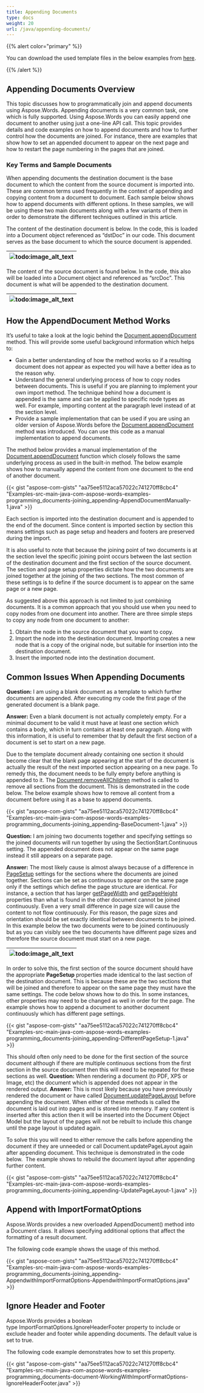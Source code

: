 ```yaml
---
title: Appending Documents
type: docs
weight: 20
url: /java/appending-documents/
---
```


{{% alert color="primary" %}} 

You can download the used template files in the below examples from [here](https://github.com/aspose-words/Aspose.Words-for-Java/tree/master/Examples/src/main/resources/com/aspose/words/examples/programming_documents/joining_appending).

{{% /alert %}} 
## **Appending Documents Overview**
This topic discusses how to programmatically join and append documents using Aspose.Words. Appending documents is a very common task, one which is fully supported. Using Aspose.Words you can easily append one document to another using just a one-line API call. This topic provides details and code examples on how to append documents and how to further control how the documents are joined. For instance, there are examples that show how to set an appended document to appear on the next page and how to restart the page numbering in the pages that are joined.
### **Key Terms and Sample Documents**
When appending documents the destination document is the base document to which the content from the source document is imported into. These are common terms used frequently in the context of appending and copying content from a document to document. Each sample below shows how to append documents with different options. In these samples, we will be using these two main documents along with a few variants of them in order to demonstrate the different techniques outlined in this article.

The content of the destination document is below. In the code, this is loaded into a Document object referenced as “dstDoc” in our code. This document serves as the base document to which the source document is appended.

|![todo:image_alt_text](http://i.imgur.com/0Pxe9PW.png)|
| :- |
The content of the source document is found below. In the code, this also will be loaded into a Document object and referenced as “srcDoc”. This document is what will be appended to the destination document.

|![todo:image_alt_text](http://i.imgur.com/YgraK9q.png)|
| :- |
## **How the AppendDocument Method Works**
It’s useful to take a look at the logic behind the [Document.appendDocument](http://www.aspose.com/api/java/words/com.aspose.words/classes/document/methods/appendDocument\(com.aspose.words.Document,int\)/) method. This will provide some useful background information which helps to:

- Gain a better understanding of how the method works so if a resulting document does not appear as expected you will have a better idea as to the reason why.
- Understand the general underlying process of how to copy nodes between documents. This is useful if you are planning to implement your own import method. The technique behind how a document is appended is the same and can be applied to specific node types as well. For example, importing content at the paragraph level instead of at the section level.
- Provide a sample implementation that can be used if you are using an older version of Aspose.Words before the [Document.appendDocument](http://www.aspose.com/api/java/words/com.aspose.words/classes/document/methods/appendDocument\(com.aspose.words.Document,int\)/) method was introduced. You can use this code as a manual implementation to append documents.

The method below provides a manual implementation of the [Document.appendDocument](http://www.aspose.com/api/java/words/com.aspose.words/classes/document/methods/appendDocument\(com.aspose.words.Document,int\)/) function which closely follows the same underlying process as used in the built-in method. The below example shows how to manually append the content from one document to the end of another document.

{{< gist "aspose-com-gists" "aa75ee5112aca57022c741270ff8cbc4" "Examples-src-main-java-com-aspose-words-examples-programming_documents-joining_appending-AppendDocumentManually-1.java" >}}

Each section is imported into the destination document and is appended to the end of the document. Since content is imported section by section this means settings such as page setup and headers and footers are preserved during the import.

It is also useful to note that because the joining point of two documents is at the section level the specific joining point occurs between the last section of the destination document and the first section of the source document. The section and page setup properties dictate how the two documents are joined together at the joining of the two sections. The most common of these settings is to define if the source document is to appear on the same page or a new page.

As suggested above this approach is not limited to just combining documents. It is a common approach that you should use when you need to copy nodes from one document into another. There are three simple steps to copy any node from one document to another:

1. Obtain the node in the source document that you want to copy.
1. Import the node into the destination document. Importing creates a new node that is a copy of the original node, but suitable for insertion into the destination document.
1. Insert the imported node into the destination document.
## **Common Issues When Appending Documents**
**Question:** I am using a blank document as a template to which further documents are appended. After executing my code the first page of the generated document is a blank page.

**Answer:** Even a blank document is not actually completely empty. For a minimal document to be valid it must have at least one section which contains a body, which in turn contains at least one paragraph. Along with this information, it is useful to remember that by default the first section of a document is set to start on a new page.

Due to the template document already containing one section it should become clear that the blank page appearing at the start of the document is actually the result of the next imported section appearing on a new page. To remedy this, the document needs to be fully empty before anything is appended to it. The [Document.removeAllChildren](http://www.aspose.com/api/java/words/com.aspose.words/classes/document/methods/removeAllChildren\(\)/) method is called to remove all sections from the document. This is demonstrated in the code below. The below example shows how to remove all content from a document before using it as a base to append documents.

{{< gist "aspose-com-gists" "aa75ee5112aca57022c741270ff8cbc4" "Examples-src-main-java-com-aspose-words-examples-programming_documents-joining_appending-BaseDocument-1.java" >}}

**Question:** I am joining two documents together and specifying settings so the joined documents will run together by using the SectionStart.Continuous setting. The appended document does not appear on the same page instead it still appears on a separate page.

**Answer:** The most likely cause is almost always because of a difference in [PageSetup](http://www.aspose.com/api/java/words/com.aspose.words/classes/PageSetup) settings for the sections where the documents are joined together. Sections can be set as continuous to appear on the same page only if the settings which define the page structure are identical. For instance, a section that has larger [getPageWidth](http://www.aspose.com/api/java/words/com.aspose.words/classes/pagesetup/methods/getPageWidth\(\)/) and [getPageHeight](http://www.aspose.com/api/java/words/com.aspose.words/classes/pagesetup/methods/getPageHeight\(\)/) properties than what is found in the other document cannot be joined continuously. Even a very small difference in page size will cause the content to not flow continuously. For this reason, the page sizes and orientation should be set exactly identical between documents to be joined. In this example below the two documents were to be joined continuously but as you can visibly see the two documents have different page sizes and therefore the source document must start on a new page.

|![todo:image_alt_text](http://i.imgur.com/69XcM9M.png)|
| :- |
In order to solve this, the first section of the source document should have the appropriate **PageSetup** properties made identical to the last section of the destination document. This is because these are the two sections that will be joined and therefore to appear on the same page they must have the same settings. The code below shows how to do this. In some instances, other properties may need to be changed as well in order for the page. The example shows how to append a document to another document continuously which has different page settings.

{{< gist "aspose-com-gists" "aa75ee5112aca57022c741270ff8cbc4" "Examples-src-main-java-com-aspose-words-examples-programming_documents-joining_appending-DifferentPageSetup-1.java" >}}

This should often only need to be done for the first section of the source document although if there are multiple continuous sections from the first section in the source document then this will need to be repeated for these sections as well.
**Question:** When rendering a document (to PDF, XPS or Image, etc) the document which is appended does not appear in the rendered output.
**Answer:** This is most likely because you have previously rendered the document or have called [Document.updatePageLayout](http://www.aspose.com/api/java/words/com.aspose.words/classes/document/methods/updatePageLayout\(\)/) before appending the document. When either of these methods is called the document is laid out into pages and is stored into memory. If any content is inserted after this action then it will be inserted into the Document Object Model but the layout of the pages will not be rebuilt to include this change until the page layout is updated again.

To solve this you will need to either remove the calls before appending the document if they are unneeded or call Document.updatePageLayout again after appending document. This technique is demonstrated in the code below.  The example shows to rebuild the document layout after appending further content.

{{< gist "aspose-com-gists" "aa75ee5112aca57022c741270ff8cbc4" "Examples-src-main-java-com-aspose-words-examples-programming_documents-joining_appending-UpdatePageLayout-1.java" >}}


## **Append with ImportFormatOptions**
Aspose.Words provides a new overloaded AppendDocument() method into a Document class. It allows specifying additional options that affect the formatting of a result document.

The following code example shows the usage of this method.

{{< gist "aspose-com-gists" "aa75ee5112aca57022c741270ff8cbc4" "Examples-src-main-java-com-aspose-words-examples-programming_documents-joining_appending-AppendwithImportFormatOptions-AppendwithImportFormatOptions.java" >}}
## **Ignore Header and Footer**
Aspose.Words provides a boolean type ImportFormatOptions.IgnoreHeaderFooter property to include or exclude header and footer while appending documents. The default value is set to true.

The following code example demonstrates how to set this property.

{{< gist "aspose-com-gists" "aa75ee5112aca57022c741270ff8cbc4" "Examples-src-main-java-com-aspose-words-examples-programming_documents-document-WorkingWithImportFormatOptions-IgnoreHeaderFooter.java" >}}
